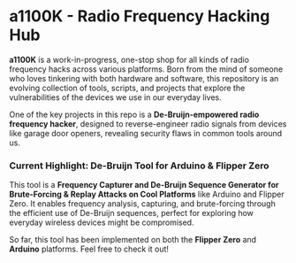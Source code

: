 # a1100K - Radio Frequency Hacking Hub

**a1100K** is a work-in-progress, one-stop shop for all kinds of radio frequency hacks across various platforms. Born from the mind of someone who loves tinkering with both hardware and software, this repository is an evolving collection of tools, scripts, and projects that explore the vulnerabilities of the devices we use in our everyday lives.

One of the key projects in this repo is a **De-Bruijn-empowered radio frequency hacker**, designed to reverse-engineer radio signals from devices like garage door openers, revealing security flaws in common tools around us.

### Current Highlight: De-Bruijn Tool for Arduino & Flipper Zero

This tool is a **Frequency Capturer and De-Bruijn Sequence Generator for Brute-Forcing & Replay Attacks on Cool Platforms** like Arduino and Flipper Zero. It enables frequency analysis, capturing, and brute-forcing through the efficient use of De-Bruijn sequences, perfect for exploring how everyday wireless devices might be compromised.

So far, this tool has been implemented on both the **Flipper Zero** and **Arduino** platforms. Feel free to check it out!

